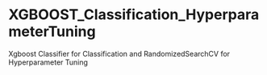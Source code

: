 # XGBOOST_Classification_HyperparameterTuning
Xgboost Classifier for Classification and RandomizedSearchCV for Hyperparameter Tuning
